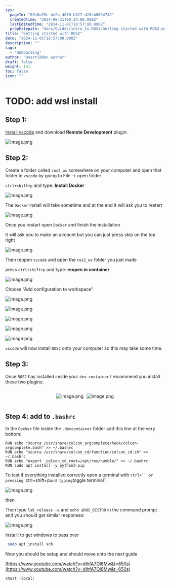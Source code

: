 ```yaml
---
sys:
  pageId: "89e0a78c-4e2b-4070-b327-d28cb0694742"
  createdTime: "2024-08-21T00:24:00.000Z"
  lastEditedTime: "2024-11-01T18:57:00.000Z"
  propFilepath: "docs/Guides/intro_to_ROS2/Getting started with ROS2.md"
title: "Getting started with ROS2"
date: "2024-11-01T18:57:00.000Z"
description: ""
tags:
  - "Onboarding"
author: "Overridden author"
draft: false
weight: 141
toc: false
icon: ""
---
```


# TODO: add wsl install

## Step 1:

[Install vscode](https://code.visualstudio.com/download) and download **Remote Development** plugin:

![image.png](https://prod-files-secure.s3.us-west-2.amazonaws.com/d518164a-d88e-44d1-a4ee-3adb3bd8bce0/efb52993-1881-4a40-b95e-6f020334f022/image.png?X-Amz-Algorithm=AWS4-HMAC-SHA256&X-Amz-Content-Sha256=UNSIGNED-PAYLOAD&X-Amz-Credential=ASIAZI2LB466W42A3OF4%2F20250308%2Fus-west-2%2Fs3%2Faws4_request&X-Amz-Date=20250308T220137Z&X-Amz-Expires=3600&X-Amz-Security-Token=IQoJb3JpZ2luX2VjEB4aCXVzLXdlc3QtMiJHMEUCIDS2xshUwPh11Lpg7TWgzB7s8eiEBI4NAFk4cyL7w22dAiEAuHEU%2Bc1f6faNtSbhybBmG3pnP7UCt8wGmBm4RSXfB18q%2FwMIZxAAGgw2Mzc0MjMxODM4MDUiDBq%2FJyabKIBi3cWLXyrcA6SgUAMeAUMBhKmSL%2FIuHVptg4PPKQSxU6jzPlZrUJWkAywetWU2J%2BsJdZ%2BXLWM25FAoyltEUBdyc7cWBEgZz%2F7Mx5BMy5bieLV%2FdvPjWxfvPVSJkuEdCOgNHVv%2FYY2uDwkTk%2BwUp7ArB7oSuocRzwovEbtBNLg%2FuG61amLaczqw9%2F5%2FuUBnZB9XfyZNaz0C4sJBrD28f4VmC3aD3Mmo5OrAoR1WQjwZU%2BTn7lxGnoXtiGP2XkzOUA6fxu8bb1wUbQlY%2FJJN%2BTDXHgDkw86ftDKM3HrbomNR5eBYWyZgH97IpmRupi3DlLHCA3Bhoq6VMrWe6MTOpPYFnwFhIZRZNn0goLYDpt37QZq2Df66LaemezjJqW0p9kRCMo1h4rmhVgmPXlfQfvRPUIQGN%2BJqt3eOXCKWRRnvaOC%2ButoYfCnkemHCYA5T8PEaE01BcO%2FR68%2BYFOqFh8BUCdvRUMJKo8tz5dm0g0vJFcGh5pDIad9dGrgcwU9%2BI8sYCi9IMGDPa6eEj1nY%2FSCNBs2tVvniU%2FQY%2ByCjk2MVCkxq3US4LkmyqpMpY0VkU72wxdODSyXmfm%2F%2FSgTb5ZQvqviMJtJrWo97Y6AqsHbwZnFl99jb0xYprQ6mcl%2FOIUNCWGA7MODysr4GOqUBuVYAOaaab%2FKI3qQLAyu9O0s5dDdG5apZYpvC6ov9BByvYegP%2ByjA30GHtEMZIeViEBR9UPfgnf9%2BqO0O0%2FzMAGtrH8iP6qsPUbr1mkCJXvnzr9kPtiyOfPdWqCX9EV4vpuaHO4kbLhlIcSJJMC%2FrUiBiwselzkfNx%2FiyxIVRMK8OuFke7ArOGAEw7SD%2Bh1KYJ189%2BkYvzAkbJzZ5S0dzO1ZI43WK&X-Amz-Signature=d497ab1f43e6cf1077c075bb85542d155191ac33c627a5eea2000fda84e2e811&X-Amz-SignedHeaders=host&x-id=GetObject)

## Step 2:

Create a folder called `ros2_ws` somewhere on your computer and open that folder in `vscode` by going to File → open folder 

`ctrl+shift+p` and type: **Install Docker**

![image.png](https://prod-files-secure.s3.us-west-2.amazonaws.com/d518164a-d88e-44d1-a4ee-3adb3bd8bce0/2269dc0e-1cd5-47ff-bceb-c04ad9b2eab0/image.png?X-Amz-Algorithm=AWS4-HMAC-SHA256&X-Amz-Content-Sha256=UNSIGNED-PAYLOAD&X-Amz-Credential=ASIAZI2LB466W42A3OF4%2F20250308%2Fus-west-2%2Fs3%2Faws4_request&X-Amz-Date=20250308T220137Z&X-Amz-Expires=3600&X-Amz-Security-Token=IQoJb3JpZ2luX2VjEB4aCXVzLXdlc3QtMiJHMEUCIDS2xshUwPh11Lpg7TWgzB7s8eiEBI4NAFk4cyL7w22dAiEAuHEU%2Bc1f6faNtSbhybBmG3pnP7UCt8wGmBm4RSXfB18q%2FwMIZxAAGgw2Mzc0MjMxODM4MDUiDBq%2FJyabKIBi3cWLXyrcA6SgUAMeAUMBhKmSL%2FIuHVptg4PPKQSxU6jzPlZrUJWkAywetWU2J%2BsJdZ%2BXLWM25FAoyltEUBdyc7cWBEgZz%2F7Mx5BMy5bieLV%2FdvPjWxfvPVSJkuEdCOgNHVv%2FYY2uDwkTk%2BwUp7ArB7oSuocRzwovEbtBNLg%2FuG61amLaczqw9%2F5%2FuUBnZB9XfyZNaz0C4sJBrD28f4VmC3aD3Mmo5OrAoR1WQjwZU%2BTn7lxGnoXtiGP2XkzOUA6fxu8bb1wUbQlY%2FJJN%2BTDXHgDkw86ftDKM3HrbomNR5eBYWyZgH97IpmRupi3DlLHCA3Bhoq6VMrWe6MTOpPYFnwFhIZRZNn0goLYDpt37QZq2Df66LaemezjJqW0p9kRCMo1h4rmhVgmPXlfQfvRPUIQGN%2BJqt3eOXCKWRRnvaOC%2ButoYfCnkemHCYA5T8PEaE01BcO%2FR68%2BYFOqFh8BUCdvRUMJKo8tz5dm0g0vJFcGh5pDIad9dGrgcwU9%2BI8sYCi9IMGDPa6eEj1nY%2FSCNBs2tVvniU%2FQY%2ByCjk2MVCkxq3US4LkmyqpMpY0VkU72wxdODSyXmfm%2F%2FSgTb5ZQvqviMJtJrWo97Y6AqsHbwZnFl99jb0xYprQ6mcl%2FOIUNCWGA7MODysr4GOqUBuVYAOaaab%2FKI3qQLAyu9O0s5dDdG5apZYpvC6ov9BByvYegP%2ByjA30GHtEMZIeViEBR9UPfgnf9%2BqO0O0%2FzMAGtrH8iP6qsPUbr1mkCJXvnzr9kPtiyOfPdWqCX9EV4vpuaHO4kbLhlIcSJJMC%2FrUiBiwselzkfNx%2FiyxIVRMK8OuFke7ArOGAEw7SD%2Bh1KYJ189%2BkYvzAkbJzZ5S0dzO1ZI43WK&X-Amz-Signature=a689cd40a303a38f82fa5944a5ac92a1523085cfe15aa4488d7d549cbd41ba54&X-Amz-SignedHeaders=host&x-id=GetObject)

The `Docker` install will take sometime and at the end it will ask you to restart

![image.png](https://prod-files-secure.s3.us-west-2.amazonaws.com/d518164a-d88e-44d1-a4ee-3adb3bd8bce0/ed233f78-be33-4b1f-b89c-9c346c0e961e/image.png?X-Amz-Algorithm=AWS4-HMAC-SHA256&X-Amz-Content-Sha256=UNSIGNED-PAYLOAD&X-Amz-Credential=ASIAZI2LB466W42A3OF4%2F20250308%2Fus-west-2%2Fs3%2Faws4_request&X-Amz-Date=20250308T220137Z&X-Amz-Expires=3600&X-Amz-Security-Token=IQoJb3JpZ2luX2VjEB4aCXVzLXdlc3QtMiJHMEUCIDS2xshUwPh11Lpg7TWgzB7s8eiEBI4NAFk4cyL7w22dAiEAuHEU%2Bc1f6faNtSbhybBmG3pnP7UCt8wGmBm4RSXfB18q%2FwMIZxAAGgw2Mzc0MjMxODM4MDUiDBq%2FJyabKIBi3cWLXyrcA6SgUAMeAUMBhKmSL%2FIuHVptg4PPKQSxU6jzPlZrUJWkAywetWU2J%2BsJdZ%2BXLWM25FAoyltEUBdyc7cWBEgZz%2F7Mx5BMy5bieLV%2FdvPjWxfvPVSJkuEdCOgNHVv%2FYY2uDwkTk%2BwUp7ArB7oSuocRzwovEbtBNLg%2FuG61amLaczqw9%2F5%2FuUBnZB9XfyZNaz0C4sJBrD28f4VmC3aD3Mmo5OrAoR1WQjwZU%2BTn7lxGnoXtiGP2XkzOUA6fxu8bb1wUbQlY%2FJJN%2BTDXHgDkw86ftDKM3HrbomNR5eBYWyZgH97IpmRupi3DlLHCA3Bhoq6VMrWe6MTOpPYFnwFhIZRZNn0goLYDpt37QZq2Df66LaemezjJqW0p9kRCMo1h4rmhVgmPXlfQfvRPUIQGN%2BJqt3eOXCKWRRnvaOC%2ButoYfCnkemHCYA5T8PEaE01BcO%2FR68%2BYFOqFh8BUCdvRUMJKo8tz5dm0g0vJFcGh5pDIad9dGrgcwU9%2BI8sYCi9IMGDPa6eEj1nY%2FSCNBs2tVvniU%2FQY%2ByCjk2MVCkxq3US4LkmyqpMpY0VkU72wxdODSyXmfm%2F%2FSgTb5ZQvqviMJtJrWo97Y6AqsHbwZnFl99jb0xYprQ6mcl%2FOIUNCWGA7MODysr4GOqUBuVYAOaaab%2FKI3qQLAyu9O0s5dDdG5apZYpvC6ov9BByvYegP%2ByjA30GHtEMZIeViEBR9UPfgnf9%2BqO0O0%2FzMAGtrH8iP6qsPUbr1mkCJXvnzr9kPtiyOfPdWqCX9EV4vpuaHO4kbLhlIcSJJMC%2FrUiBiwselzkfNx%2FiyxIVRMK8OuFke7ArOGAEw7SD%2Bh1KYJ189%2BkYvzAkbJzZ5S0dzO1ZI43WK&X-Amz-Signature=b755331646de67215d350d2e91e47fb90003261c72e04bdaa3863f2d6a3d2c8c&X-Amz-SignedHeaders=host&x-id=GetObject)

Once you restart open `Docker` and finish the installation

It will ask you to make an account but you can just press skip on the top right

![image.png](https://prod-files-secure.s3.us-west-2.amazonaws.com/d518164a-d88e-44d1-a4ee-3adb3bd8bce0/21010ad9-1659-4fd9-9f59-9932a09b2a3d/image.png?X-Amz-Algorithm=AWS4-HMAC-SHA256&X-Amz-Content-Sha256=UNSIGNED-PAYLOAD&X-Amz-Credential=ASIAZI2LB466W42A3OF4%2F20250308%2Fus-west-2%2Fs3%2Faws4_request&X-Amz-Date=20250308T220137Z&X-Amz-Expires=3600&X-Amz-Security-Token=IQoJb3JpZ2luX2VjEB4aCXVzLXdlc3QtMiJHMEUCIDS2xshUwPh11Lpg7TWgzB7s8eiEBI4NAFk4cyL7w22dAiEAuHEU%2Bc1f6faNtSbhybBmG3pnP7UCt8wGmBm4RSXfB18q%2FwMIZxAAGgw2Mzc0MjMxODM4MDUiDBq%2FJyabKIBi3cWLXyrcA6SgUAMeAUMBhKmSL%2FIuHVptg4PPKQSxU6jzPlZrUJWkAywetWU2J%2BsJdZ%2BXLWM25FAoyltEUBdyc7cWBEgZz%2F7Mx5BMy5bieLV%2FdvPjWxfvPVSJkuEdCOgNHVv%2FYY2uDwkTk%2BwUp7ArB7oSuocRzwovEbtBNLg%2FuG61amLaczqw9%2F5%2FuUBnZB9XfyZNaz0C4sJBrD28f4VmC3aD3Mmo5OrAoR1WQjwZU%2BTn7lxGnoXtiGP2XkzOUA6fxu8bb1wUbQlY%2FJJN%2BTDXHgDkw86ftDKM3HrbomNR5eBYWyZgH97IpmRupi3DlLHCA3Bhoq6VMrWe6MTOpPYFnwFhIZRZNn0goLYDpt37QZq2Df66LaemezjJqW0p9kRCMo1h4rmhVgmPXlfQfvRPUIQGN%2BJqt3eOXCKWRRnvaOC%2ButoYfCnkemHCYA5T8PEaE01BcO%2FR68%2BYFOqFh8BUCdvRUMJKo8tz5dm0g0vJFcGh5pDIad9dGrgcwU9%2BI8sYCi9IMGDPa6eEj1nY%2FSCNBs2tVvniU%2FQY%2ByCjk2MVCkxq3US4LkmyqpMpY0VkU72wxdODSyXmfm%2F%2FSgTb5ZQvqviMJtJrWo97Y6AqsHbwZnFl99jb0xYprQ6mcl%2FOIUNCWGA7MODysr4GOqUBuVYAOaaab%2FKI3qQLAyu9O0s5dDdG5apZYpvC6ov9BByvYegP%2ByjA30GHtEMZIeViEBR9UPfgnf9%2BqO0O0%2FzMAGtrH8iP6qsPUbr1mkCJXvnzr9kPtiyOfPdWqCX9EV4vpuaHO4kbLhlIcSJJMC%2FrUiBiwselzkfNx%2FiyxIVRMK8OuFke7ArOGAEw7SD%2Bh1KYJ189%2BkYvzAkbJzZ5S0dzO1ZI43WK&X-Amz-Signature=a89184c4721e436196a2696dac652da49fe864104d31e0c931ecb366a62e17e3&X-Amz-SignedHeaders=host&x-id=GetObject)

Then reopen `vscode` and open the `ros2_ws` folder you just made

press `ctrl+shift+p` and type: **reopen in container**

![image.png](https://prod-files-secure.s3.us-west-2.amazonaws.com/d518164a-d88e-44d1-a4ee-3adb3bd8bce0/4e93b8c2-41ad-488c-8095-c74205196118/image.png?X-Amz-Algorithm=AWS4-HMAC-SHA256&X-Amz-Content-Sha256=UNSIGNED-PAYLOAD&X-Amz-Credential=ASIAZI2LB466W42A3OF4%2F20250308%2Fus-west-2%2Fs3%2Faws4_request&X-Amz-Date=20250308T220137Z&X-Amz-Expires=3600&X-Amz-Security-Token=IQoJb3JpZ2luX2VjEB4aCXVzLXdlc3QtMiJHMEUCIDS2xshUwPh11Lpg7TWgzB7s8eiEBI4NAFk4cyL7w22dAiEAuHEU%2Bc1f6faNtSbhybBmG3pnP7UCt8wGmBm4RSXfB18q%2FwMIZxAAGgw2Mzc0MjMxODM4MDUiDBq%2FJyabKIBi3cWLXyrcA6SgUAMeAUMBhKmSL%2FIuHVptg4PPKQSxU6jzPlZrUJWkAywetWU2J%2BsJdZ%2BXLWM25FAoyltEUBdyc7cWBEgZz%2F7Mx5BMy5bieLV%2FdvPjWxfvPVSJkuEdCOgNHVv%2FYY2uDwkTk%2BwUp7ArB7oSuocRzwovEbtBNLg%2FuG61amLaczqw9%2F5%2FuUBnZB9XfyZNaz0C4sJBrD28f4VmC3aD3Mmo5OrAoR1WQjwZU%2BTn7lxGnoXtiGP2XkzOUA6fxu8bb1wUbQlY%2FJJN%2BTDXHgDkw86ftDKM3HrbomNR5eBYWyZgH97IpmRupi3DlLHCA3Bhoq6VMrWe6MTOpPYFnwFhIZRZNn0goLYDpt37QZq2Df66LaemezjJqW0p9kRCMo1h4rmhVgmPXlfQfvRPUIQGN%2BJqt3eOXCKWRRnvaOC%2ButoYfCnkemHCYA5T8PEaE01BcO%2FR68%2BYFOqFh8BUCdvRUMJKo8tz5dm0g0vJFcGh5pDIad9dGrgcwU9%2BI8sYCi9IMGDPa6eEj1nY%2FSCNBs2tVvniU%2FQY%2ByCjk2MVCkxq3US4LkmyqpMpY0VkU72wxdODSyXmfm%2F%2FSgTb5ZQvqviMJtJrWo97Y6AqsHbwZnFl99jb0xYprQ6mcl%2FOIUNCWGA7MODysr4GOqUBuVYAOaaab%2FKI3qQLAyu9O0s5dDdG5apZYpvC6ov9BByvYegP%2ByjA30GHtEMZIeViEBR9UPfgnf9%2BqO0O0%2FzMAGtrH8iP6qsPUbr1mkCJXvnzr9kPtiyOfPdWqCX9EV4vpuaHO4kbLhlIcSJJMC%2FrUiBiwselzkfNx%2FiyxIVRMK8OuFke7ArOGAEw7SD%2Bh1KYJ189%2BkYvzAkbJzZ5S0dzO1ZI43WK&X-Amz-Signature=1b0f9f93ebc3a5f595fb72b8dcf3a7e562efd4d1a1abfdc59dae10430768c23e&X-Amz-SignedHeaders=host&x-id=GetObject)

Choose “Add configuration to workspace”

![image.png](https://prod-files-secure.s3.us-west-2.amazonaws.com/d518164a-d88e-44d1-a4ee-3adb3bd8bce0/9560b282-5060-4989-ba37-97e7b2c22476/image.png?X-Amz-Algorithm=AWS4-HMAC-SHA256&X-Amz-Content-Sha256=UNSIGNED-PAYLOAD&X-Amz-Credential=ASIAZI2LB466W42A3OF4%2F20250308%2Fus-west-2%2Fs3%2Faws4_request&X-Amz-Date=20250308T220137Z&X-Amz-Expires=3600&X-Amz-Security-Token=IQoJb3JpZ2luX2VjEB4aCXVzLXdlc3QtMiJHMEUCIDS2xshUwPh11Lpg7TWgzB7s8eiEBI4NAFk4cyL7w22dAiEAuHEU%2Bc1f6faNtSbhybBmG3pnP7UCt8wGmBm4RSXfB18q%2FwMIZxAAGgw2Mzc0MjMxODM4MDUiDBq%2FJyabKIBi3cWLXyrcA6SgUAMeAUMBhKmSL%2FIuHVptg4PPKQSxU6jzPlZrUJWkAywetWU2J%2BsJdZ%2BXLWM25FAoyltEUBdyc7cWBEgZz%2F7Mx5BMy5bieLV%2FdvPjWxfvPVSJkuEdCOgNHVv%2FYY2uDwkTk%2BwUp7ArB7oSuocRzwovEbtBNLg%2FuG61amLaczqw9%2F5%2FuUBnZB9XfyZNaz0C4sJBrD28f4VmC3aD3Mmo5OrAoR1WQjwZU%2BTn7lxGnoXtiGP2XkzOUA6fxu8bb1wUbQlY%2FJJN%2BTDXHgDkw86ftDKM3HrbomNR5eBYWyZgH97IpmRupi3DlLHCA3Bhoq6VMrWe6MTOpPYFnwFhIZRZNn0goLYDpt37QZq2Df66LaemezjJqW0p9kRCMo1h4rmhVgmPXlfQfvRPUIQGN%2BJqt3eOXCKWRRnvaOC%2ButoYfCnkemHCYA5T8PEaE01BcO%2FR68%2BYFOqFh8BUCdvRUMJKo8tz5dm0g0vJFcGh5pDIad9dGrgcwU9%2BI8sYCi9IMGDPa6eEj1nY%2FSCNBs2tVvniU%2FQY%2ByCjk2MVCkxq3US4LkmyqpMpY0VkU72wxdODSyXmfm%2F%2FSgTb5ZQvqviMJtJrWo97Y6AqsHbwZnFl99jb0xYprQ6mcl%2FOIUNCWGA7MODysr4GOqUBuVYAOaaab%2FKI3qQLAyu9O0s5dDdG5apZYpvC6ov9BByvYegP%2ByjA30GHtEMZIeViEBR9UPfgnf9%2BqO0O0%2FzMAGtrH8iP6qsPUbr1mkCJXvnzr9kPtiyOfPdWqCX9EV4vpuaHO4kbLhlIcSJJMC%2FrUiBiwselzkfNx%2FiyxIVRMK8OuFke7ArOGAEw7SD%2Bh1KYJ189%2BkYvzAkbJzZ5S0dzO1ZI43WK&X-Amz-Signature=ae22e1bc2a147c510880d1d92e93b9a3b75f4cbfb93e727a40f3d5c1c2a224a8&X-Amz-SignedHeaders=host&x-id=GetObject)

![image.png](https://prod-files-secure.s3.us-west-2.amazonaws.com/d518164a-d88e-44d1-a4ee-3adb3bd8bce0/2ee63f81-886b-48e8-a553-dc6e5eac99e4/image.png?X-Amz-Algorithm=AWS4-HMAC-SHA256&X-Amz-Content-Sha256=UNSIGNED-PAYLOAD&X-Amz-Credential=ASIAZI2LB466W42A3OF4%2F20250308%2Fus-west-2%2Fs3%2Faws4_request&X-Amz-Date=20250308T220137Z&X-Amz-Expires=3600&X-Amz-Security-Token=IQoJb3JpZ2luX2VjEB4aCXVzLXdlc3QtMiJHMEUCIDS2xshUwPh11Lpg7TWgzB7s8eiEBI4NAFk4cyL7w22dAiEAuHEU%2Bc1f6faNtSbhybBmG3pnP7UCt8wGmBm4RSXfB18q%2FwMIZxAAGgw2Mzc0MjMxODM4MDUiDBq%2FJyabKIBi3cWLXyrcA6SgUAMeAUMBhKmSL%2FIuHVptg4PPKQSxU6jzPlZrUJWkAywetWU2J%2BsJdZ%2BXLWM25FAoyltEUBdyc7cWBEgZz%2F7Mx5BMy5bieLV%2FdvPjWxfvPVSJkuEdCOgNHVv%2FYY2uDwkTk%2BwUp7ArB7oSuocRzwovEbtBNLg%2FuG61amLaczqw9%2F5%2FuUBnZB9XfyZNaz0C4sJBrD28f4VmC3aD3Mmo5OrAoR1WQjwZU%2BTn7lxGnoXtiGP2XkzOUA6fxu8bb1wUbQlY%2FJJN%2BTDXHgDkw86ftDKM3HrbomNR5eBYWyZgH97IpmRupi3DlLHCA3Bhoq6VMrWe6MTOpPYFnwFhIZRZNn0goLYDpt37QZq2Df66LaemezjJqW0p9kRCMo1h4rmhVgmPXlfQfvRPUIQGN%2BJqt3eOXCKWRRnvaOC%2ButoYfCnkemHCYA5T8PEaE01BcO%2FR68%2BYFOqFh8BUCdvRUMJKo8tz5dm0g0vJFcGh5pDIad9dGrgcwU9%2BI8sYCi9IMGDPa6eEj1nY%2FSCNBs2tVvniU%2FQY%2ByCjk2MVCkxq3US4LkmyqpMpY0VkU72wxdODSyXmfm%2F%2FSgTb5ZQvqviMJtJrWo97Y6AqsHbwZnFl99jb0xYprQ6mcl%2FOIUNCWGA7MODysr4GOqUBuVYAOaaab%2FKI3qQLAyu9O0s5dDdG5apZYpvC6ov9BByvYegP%2ByjA30GHtEMZIeViEBR9UPfgnf9%2BqO0O0%2FzMAGtrH8iP6qsPUbr1mkCJXvnzr9kPtiyOfPdWqCX9EV4vpuaHO4kbLhlIcSJJMC%2FrUiBiwselzkfNx%2FiyxIVRMK8OuFke7ArOGAEw7SD%2Bh1KYJ189%2BkYvzAkbJzZ5S0dzO1ZI43WK&X-Amz-Signature=91ab9817913715ccfa09b70c13fe6472573abfda3349712830400093864270c8&X-Amz-SignedHeaders=host&x-id=GetObject)

![image.png](https://prod-files-secure.s3.us-west-2.amazonaws.com/d518164a-d88e-44d1-a4ee-3adb3bd8bce0/ae1580b2-b048-407e-aed9-b584224a7a04/image.png?X-Amz-Algorithm=AWS4-HMAC-SHA256&X-Amz-Content-Sha256=UNSIGNED-PAYLOAD&X-Amz-Credential=ASIAZI2LB466W42A3OF4%2F20250308%2Fus-west-2%2Fs3%2Faws4_request&X-Amz-Date=20250308T220137Z&X-Amz-Expires=3600&X-Amz-Security-Token=IQoJb3JpZ2luX2VjEB4aCXVzLXdlc3QtMiJHMEUCIDS2xshUwPh11Lpg7TWgzB7s8eiEBI4NAFk4cyL7w22dAiEAuHEU%2Bc1f6faNtSbhybBmG3pnP7UCt8wGmBm4RSXfB18q%2FwMIZxAAGgw2Mzc0MjMxODM4MDUiDBq%2FJyabKIBi3cWLXyrcA6SgUAMeAUMBhKmSL%2FIuHVptg4PPKQSxU6jzPlZrUJWkAywetWU2J%2BsJdZ%2BXLWM25FAoyltEUBdyc7cWBEgZz%2F7Mx5BMy5bieLV%2FdvPjWxfvPVSJkuEdCOgNHVv%2FYY2uDwkTk%2BwUp7ArB7oSuocRzwovEbtBNLg%2FuG61amLaczqw9%2F5%2FuUBnZB9XfyZNaz0C4sJBrD28f4VmC3aD3Mmo5OrAoR1WQjwZU%2BTn7lxGnoXtiGP2XkzOUA6fxu8bb1wUbQlY%2FJJN%2BTDXHgDkw86ftDKM3HrbomNR5eBYWyZgH97IpmRupi3DlLHCA3Bhoq6VMrWe6MTOpPYFnwFhIZRZNn0goLYDpt37QZq2Df66LaemezjJqW0p9kRCMo1h4rmhVgmPXlfQfvRPUIQGN%2BJqt3eOXCKWRRnvaOC%2ButoYfCnkemHCYA5T8PEaE01BcO%2FR68%2BYFOqFh8BUCdvRUMJKo8tz5dm0g0vJFcGh5pDIad9dGrgcwU9%2BI8sYCi9IMGDPa6eEj1nY%2FSCNBs2tVvniU%2FQY%2ByCjk2MVCkxq3US4LkmyqpMpY0VkU72wxdODSyXmfm%2F%2FSgTb5ZQvqviMJtJrWo97Y6AqsHbwZnFl99jb0xYprQ6mcl%2FOIUNCWGA7MODysr4GOqUBuVYAOaaab%2FKI3qQLAyu9O0s5dDdG5apZYpvC6ov9BByvYegP%2ByjA30GHtEMZIeViEBR9UPfgnf9%2BqO0O0%2FzMAGtrH8iP6qsPUbr1mkCJXvnzr9kPtiyOfPdWqCX9EV4vpuaHO4kbLhlIcSJJMC%2FrUiBiwselzkfNx%2FiyxIVRMK8OuFke7ArOGAEw7SD%2Bh1KYJ189%2BkYvzAkbJzZ5S0dzO1ZI43WK&X-Amz-Signature=03586e8efad114f50cdf1c340bab0c9cdbacfa6082377064f64e8d4abc6358be&X-Amz-SignedHeaders=host&x-id=GetObject)

![image.png](https://prod-files-secure.s3.us-west-2.amazonaws.com/d518164a-d88e-44d1-a4ee-3adb3bd8bce0/53255b28-f75e-430f-b9e3-c0ac8577e42b/image.png?X-Amz-Algorithm=AWS4-HMAC-SHA256&X-Amz-Content-Sha256=UNSIGNED-PAYLOAD&X-Amz-Credential=ASIAZI2LB466W42A3OF4%2F20250308%2Fus-west-2%2Fs3%2Faws4_request&X-Amz-Date=20250308T220137Z&X-Amz-Expires=3600&X-Amz-Security-Token=IQoJb3JpZ2luX2VjEB4aCXVzLXdlc3QtMiJHMEUCIDS2xshUwPh11Lpg7TWgzB7s8eiEBI4NAFk4cyL7w22dAiEAuHEU%2Bc1f6faNtSbhybBmG3pnP7UCt8wGmBm4RSXfB18q%2FwMIZxAAGgw2Mzc0MjMxODM4MDUiDBq%2FJyabKIBi3cWLXyrcA6SgUAMeAUMBhKmSL%2FIuHVptg4PPKQSxU6jzPlZrUJWkAywetWU2J%2BsJdZ%2BXLWM25FAoyltEUBdyc7cWBEgZz%2F7Mx5BMy5bieLV%2FdvPjWxfvPVSJkuEdCOgNHVv%2FYY2uDwkTk%2BwUp7ArB7oSuocRzwovEbtBNLg%2FuG61amLaczqw9%2F5%2FuUBnZB9XfyZNaz0C4sJBrD28f4VmC3aD3Mmo5OrAoR1WQjwZU%2BTn7lxGnoXtiGP2XkzOUA6fxu8bb1wUbQlY%2FJJN%2BTDXHgDkw86ftDKM3HrbomNR5eBYWyZgH97IpmRupi3DlLHCA3Bhoq6VMrWe6MTOpPYFnwFhIZRZNn0goLYDpt37QZq2Df66LaemezjJqW0p9kRCMo1h4rmhVgmPXlfQfvRPUIQGN%2BJqt3eOXCKWRRnvaOC%2ButoYfCnkemHCYA5T8PEaE01BcO%2FR68%2BYFOqFh8BUCdvRUMJKo8tz5dm0g0vJFcGh5pDIad9dGrgcwU9%2BI8sYCi9IMGDPa6eEj1nY%2FSCNBs2tVvniU%2FQY%2ByCjk2MVCkxq3US4LkmyqpMpY0VkU72wxdODSyXmfm%2F%2FSgTb5ZQvqviMJtJrWo97Y6AqsHbwZnFl99jb0xYprQ6mcl%2FOIUNCWGA7MODysr4GOqUBuVYAOaaab%2FKI3qQLAyu9O0s5dDdG5apZYpvC6ov9BByvYegP%2ByjA30GHtEMZIeViEBR9UPfgnf9%2BqO0O0%2FzMAGtrH8iP6qsPUbr1mkCJXvnzr9kPtiyOfPdWqCX9EV4vpuaHO4kbLhlIcSJJMC%2FrUiBiwselzkfNx%2FiyxIVRMK8OuFke7ArOGAEw7SD%2Bh1KYJ189%2BkYvzAkbJzZ5S0dzO1ZI43WK&X-Amz-Signature=b01d09ebdaa7ebd7ab722dd2515f94a4d6433c4c73383a79eea424d593e44cce&X-Amz-SignedHeaders=host&x-id=GetObject)

![image.png](https://prod-files-secure.s3.us-west-2.amazonaws.com/d518164a-d88e-44d1-a4ee-3adb3bd8bce0/7c562767-5af9-4ffb-97d1-327bcdf4ee00/image.png?X-Amz-Algorithm=AWS4-HMAC-SHA256&X-Amz-Content-Sha256=UNSIGNED-PAYLOAD&X-Amz-Credential=ASIAZI2LB466W42A3OF4%2F20250308%2Fus-west-2%2Fs3%2Faws4_request&X-Amz-Date=20250308T220137Z&X-Amz-Expires=3600&X-Amz-Security-Token=IQoJb3JpZ2luX2VjEB4aCXVzLXdlc3QtMiJHMEUCIDS2xshUwPh11Lpg7TWgzB7s8eiEBI4NAFk4cyL7w22dAiEAuHEU%2Bc1f6faNtSbhybBmG3pnP7UCt8wGmBm4RSXfB18q%2FwMIZxAAGgw2Mzc0MjMxODM4MDUiDBq%2FJyabKIBi3cWLXyrcA6SgUAMeAUMBhKmSL%2FIuHVptg4PPKQSxU6jzPlZrUJWkAywetWU2J%2BsJdZ%2BXLWM25FAoyltEUBdyc7cWBEgZz%2F7Mx5BMy5bieLV%2FdvPjWxfvPVSJkuEdCOgNHVv%2FYY2uDwkTk%2BwUp7ArB7oSuocRzwovEbtBNLg%2FuG61amLaczqw9%2F5%2FuUBnZB9XfyZNaz0C4sJBrD28f4VmC3aD3Mmo5OrAoR1WQjwZU%2BTn7lxGnoXtiGP2XkzOUA6fxu8bb1wUbQlY%2FJJN%2BTDXHgDkw86ftDKM3HrbomNR5eBYWyZgH97IpmRupi3DlLHCA3Bhoq6VMrWe6MTOpPYFnwFhIZRZNn0goLYDpt37QZq2Df66LaemezjJqW0p9kRCMo1h4rmhVgmPXlfQfvRPUIQGN%2BJqt3eOXCKWRRnvaOC%2ButoYfCnkemHCYA5T8PEaE01BcO%2FR68%2BYFOqFh8BUCdvRUMJKo8tz5dm0g0vJFcGh5pDIad9dGrgcwU9%2BI8sYCi9IMGDPa6eEj1nY%2FSCNBs2tVvniU%2FQY%2ByCjk2MVCkxq3US4LkmyqpMpY0VkU72wxdODSyXmfm%2F%2FSgTb5ZQvqviMJtJrWo97Y6AqsHbwZnFl99jb0xYprQ6mcl%2FOIUNCWGA7MODysr4GOqUBuVYAOaaab%2FKI3qQLAyu9O0s5dDdG5apZYpvC6ov9BByvYegP%2ByjA30GHtEMZIeViEBR9UPfgnf9%2BqO0O0%2FzMAGtrH8iP6qsPUbr1mkCJXvnzr9kPtiyOfPdWqCX9EV4vpuaHO4kbLhlIcSJJMC%2FrUiBiwselzkfNx%2FiyxIVRMK8OuFke7ArOGAEw7SD%2Bh1KYJ189%2BkYvzAkbJzZ5S0dzO1ZI43WK&X-Amz-Signature=45339b17d7db5a8cadcb75011649d033395252e348a5a7c1cf7b80e9f1e5284a&X-Amz-SignedHeaders=host&x-id=GetObject)

`vscode` will now install `ROS2` onto your computer so this may take some time.

## Step 3:

Once `ROS2` has installed inside your `dev-container` I recommend you install these two plugins:

<div style="display: flex;flex-direction: row; column-gap:10px; max-width: 630px;justify-content: center;">
<div>

![image.png](https://prod-files-secure.s3.us-west-2.amazonaws.com/d518164a-d88e-44d1-a4ee-3adb3bd8bce0/3fc3d550-5a54-4ba1-ba6b-faa01cdb7369/image.png?X-Amz-Algorithm=AWS4-HMAC-SHA256&X-Amz-Content-Sha256=UNSIGNED-PAYLOAD&X-Amz-Credential=ASIAZI2LB4662QAPMFDD%2F20250308%2Fus-west-2%2Fs3%2Faws4_request&X-Amz-Date=20250308T220140Z&X-Amz-Expires=3600&X-Amz-Security-Token=IQoJb3JpZ2luX2VjEB4aCXVzLXdlc3QtMiJHMEUCIQCBwWRaX98Z0rPUC5uMqQUiGONADIpaRszY9KwO3FMcjQIgHXQtcTMDtQ6DO0V2RjpXV77Ixkzb%2F%2BwuLIEh%2BSrm1gAq%2FwMIZxAAGgw2Mzc0MjMxODM4MDUiDHSroA4TxgPjsQQDnyrcAzZc0K%2BPf1QTJ%2F5pFPICSVWUIOBnQaB84bIPSIxwKfLCvRlvxAxXDUbFxL80ikHlZ3jmRp11E2r%2FmMa23NoQg%2Fjl1RTfc2VyHDSo1IutzIktqdHpdWbwIhSSGnZdKJKqrEA124CBQcGXfu63acqqpodmZtC1Wh4pnu%2FboZfhGuurmAsaqC0EcGbULN2AVYHlr4qVxAhQgD0vzi1yBq%2BHEUrOM%2B9eTNcksTuq%2BLQZEdpaqnRXZy2%2B5U6fos507e6olY5Is%2BWOQLGAY24pmqr8Ei0Xqh6T9Ubon2pJj4lqrlz40Sx72DdM%2BabykO2tYN1LTy0QsIcHH2iyoxb6Z%2FzZcsG5lVbfu5yT00jlSfX1NESrf%2FHNPlkPMT%2F0jYQgpYwOmqmF9X0sKq38yhxrERi%2BUvAMkuNO0jMnLB36v17MFzrSUfPnfQ8BHOqsnhefyjOowJqsLuUO6RqB2SGrSXR6053CoavLAerxf8Kk7Ue1Lhx%2BjCaMj5NJyUFLl32VuO5KC8JxBLhsezyafKQ5Kpk5UgtwnRoSg%2FswXD%2FvebFixDv3%2Bx3Sw6DJE04lQWPb80xniSxu8y1yC2bvqANE2CbiJLxueBRfjhoRtX80Rf%2FOBry0KZT5xvCLZfzX0ssWMPvysr4GOqUBkOuQta5u6go9FkeUTpJGgr1dvndPqXo6KBhEc%2BmeFWjEs9Pf0QFC7XDoJb%2Bjxz4DqTN72Xch6JBWLlBp6bORhqEJH6R8mNZXgwfC7n%2BBr3d7qMS1Gq6jtOtdCPyZL6yqfUJvduzEbwLN3YKJ1hFeoJ6WdMzmU63%2FOp97MOfJtsPiDi75a%2BNibODbSKahQE7mxLQwfjc%2FkSvvkLVGWDGiiUjW2TjP&X-Amz-Signature=2c835bb423351d211c1867dbce99230d7fc9d3704efb936d672d4abddef514ff&X-Amz-SignedHeaders=host&x-id=GetObject)

</div>
<div>

![image.png](https://prod-files-secure.s3.us-west-2.amazonaws.com/d518164a-d88e-44d1-a4ee-3adb3bd8bce0/d994cc66-13c2-4093-a5a3-f84cf4601a82/image.png?X-Amz-Algorithm=AWS4-HMAC-SHA256&X-Amz-Content-Sha256=UNSIGNED-PAYLOAD&X-Amz-Credential=ASIAZI2LB466VNW22XRC%2F20250308%2Fus-west-2%2Fs3%2Faws4_request&X-Amz-Date=20250308T220141Z&X-Amz-Expires=3600&X-Amz-Security-Token=IQoJb3JpZ2luX2VjEB4aCXVzLXdlc3QtMiJGMEQCIGV9j2TPf69LXGV5uZJgtS%2FVcnMGrnV9ulWsA6zr6O0BAiApwaA0McXfoM8VZU92ScDMzUdQd7xlHxglDOX86xbv7Sr%2FAwhnEAAaDDYzNzQyMzE4MzgwNSIMmKATYleaw1tFKpFKKtwDWyC9CHuxeO4ME1r%2BOgKQ0gPca3d4xC7RTFivqWGWez4nbDcXqOONq4ps0Umokb190Ksa3amLzilPQrzK%2BuotUUXsRZO6YhaAhbAYURPSWLwPq1azXb4M0Su53Tp4rJP4IAj3h8zxh%2F4Q4BwX3hHzjKm2H2vofgHNVerChy%2FutotxDozCoAYzlyefmV9evrD25QpUAWHkIT1Y78dSi5ywcgG0lhf3WgBYQuOct47cmw4rdB5VV%2BlSGiJYgBJ9vkxgdD%2B4S35Ct%2Fekub77MwVVLvsVv7p%2FVOwYB6ORN%2BAjvf8gg0%2BLyMcfzO2C7HD5Uf74zVJyDwRkhTmnnM%2Bwqzm22NvIR4GW8Ds9oNG4p7%2BgWu39VsmLNoCOqHhODhxKQ%2FNcmU02VW%2FhezNSSrHHaYWGOcEW2JoAmuQeqXw1B8w2KNLIAHy9B3yxRCmlCm8%2BS%2BxNJl9TWx%2FB5FWlo5ZTesbwLsy6WMxeXLd7u12sgnnLGDkpweXDADEewVFrma0LzTLr2vfyFN03d89F5kVcw70ZR9NOLH3C4fD4qLig5Ho%2F%2BW4nw7HsYvbUOaBoV27mM71N35im58jjAMmFPELcFf0qF6HyQko5ArZakTW3CAxwyDeeoLhANY4lJ3XPlegwhPOyvgY6pgFnSy2gu9lw8BJY6NjtOCjc1iKPvFmXV7djURjQb%2BYJjV9roc2JPXsHWN0ymMv4HIKwvA4YG%2FAHCr6OgA%2B6QMbuOSZjk%2FDp2Ruy%2FIZNqxhUuPLytnPSlfXAEcZ5uq%2FoOXqJp%2F9Yisvn%2FlmBvxTGS03cmju1L36PVJCmUt1ocsLPZzFlfLsIy0Ht6znxM%2BGVzSU9LJ2%2FWlgw0nRW5afbj01myRVObVl3&X-Amz-Signature=7c9b68760b7c955a671c2ae1a38da38bef0e0e0b0c1e341437d9e09a910310de&X-Amz-SignedHeaders=host&x-id=GetObject)

</div>
</div>

## Step 4: add to `.bashrc`

In the `Docker` file inside the `.devcontainer` folder add this line at the very bottom: 

```docker
RUN echo "source /usr/share/colcon_argcomplete/hook/colcon-argcomplete.bash" >> ~/.bashrc
RUN echo "source /usr/share/colcon_cd/function/colcon_cd.sh" >> ~/.bashrc
RUN echo "export _colcon_cd_root=/opt/ros/humble/" >> ~/.bashrc
RUN sudo apt install -y python3-pip 
```

To test if everything installed correctly open a terminal with `ctrl+`` or pressing `ctrl+shift+p` and typing `toggle terminal`:

![image.png](https://prod-files-secure.s3.us-west-2.amazonaws.com/d518164a-d88e-44d1-a4ee-3adb3bd8bce0/6a4943d8-b04e-4c02-9a58-775f3384d1a5/image.png?X-Amz-Algorithm=AWS4-HMAC-SHA256&X-Amz-Content-Sha256=UNSIGNED-PAYLOAD&X-Amz-Credential=ASIAZI2LB466W42A3OF4%2F20250308%2Fus-west-2%2Fs3%2Faws4_request&X-Amz-Date=20250308T220137Z&X-Amz-Expires=3600&X-Amz-Security-Token=IQoJb3JpZ2luX2VjEB4aCXVzLXdlc3QtMiJHMEUCIDS2xshUwPh11Lpg7TWgzB7s8eiEBI4NAFk4cyL7w22dAiEAuHEU%2Bc1f6faNtSbhybBmG3pnP7UCt8wGmBm4RSXfB18q%2FwMIZxAAGgw2Mzc0MjMxODM4MDUiDBq%2FJyabKIBi3cWLXyrcA6SgUAMeAUMBhKmSL%2FIuHVptg4PPKQSxU6jzPlZrUJWkAywetWU2J%2BsJdZ%2BXLWM25FAoyltEUBdyc7cWBEgZz%2F7Mx5BMy5bieLV%2FdvPjWxfvPVSJkuEdCOgNHVv%2FYY2uDwkTk%2BwUp7ArB7oSuocRzwovEbtBNLg%2FuG61amLaczqw9%2F5%2FuUBnZB9XfyZNaz0C4sJBrD28f4VmC3aD3Mmo5OrAoR1WQjwZU%2BTn7lxGnoXtiGP2XkzOUA6fxu8bb1wUbQlY%2FJJN%2BTDXHgDkw86ftDKM3HrbomNR5eBYWyZgH97IpmRupi3DlLHCA3Bhoq6VMrWe6MTOpPYFnwFhIZRZNn0goLYDpt37QZq2Df66LaemezjJqW0p9kRCMo1h4rmhVgmPXlfQfvRPUIQGN%2BJqt3eOXCKWRRnvaOC%2ButoYfCnkemHCYA5T8PEaE01BcO%2FR68%2BYFOqFh8BUCdvRUMJKo8tz5dm0g0vJFcGh5pDIad9dGrgcwU9%2BI8sYCi9IMGDPa6eEj1nY%2FSCNBs2tVvniU%2FQY%2ByCjk2MVCkxq3US4LkmyqpMpY0VkU72wxdODSyXmfm%2F%2FSgTb5ZQvqviMJtJrWo97Y6AqsHbwZnFl99jb0xYprQ6mcl%2FOIUNCWGA7MODysr4GOqUBuVYAOaaab%2FKI3qQLAyu9O0s5dDdG5apZYpvC6ov9BByvYegP%2ByjA30GHtEMZIeViEBR9UPfgnf9%2BqO0O0%2FzMAGtrH8iP6qsPUbr1mkCJXvnzr9kPtiyOfPdWqCX9EV4vpuaHO4kbLhlIcSJJMC%2FrUiBiwselzkfNx%2FiyxIVRMK8OuFke7ArOGAEw7SD%2Bh1KYJ189%2BkYvzAkbJzZ5S0dzO1ZI43WK&X-Amz-Signature=f38373c85d7360d6e020c047e365720e1a36261677684d33aae6fc85ef429e33&X-Amz-SignedHeaders=host&x-id=GetObject)

then 

Then type `lsb_release -a` and `echo $ROS_DISTRO` in the command prompt and you should get similar responses:

![image.png](https://prod-files-secure.s3.us-west-2.amazonaws.com/d518164a-d88e-44d1-a4ee-3adb3bd8bce0/3e635dec-a805-4e85-8b9e-d000e5b71a4e/image.png?X-Amz-Algorithm=AWS4-HMAC-SHA256&X-Amz-Content-Sha256=UNSIGNED-PAYLOAD&X-Amz-Credential=ASIAZI2LB466W42A3OF4%2F20250308%2Fus-west-2%2Fs3%2Faws4_request&X-Amz-Date=20250308T220137Z&X-Amz-Expires=3600&X-Amz-Security-Token=IQoJb3JpZ2luX2VjEB4aCXVzLXdlc3QtMiJHMEUCIDS2xshUwPh11Lpg7TWgzB7s8eiEBI4NAFk4cyL7w22dAiEAuHEU%2Bc1f6faNtSbhybBmG3pnP7UCt8wGmBm4RSXfB18q%2FwMIZxAAGgw2Mzc0MjMxODM4MDUiDBq%2FJyabKIBi3cWLXyrcA6SgUAMeAUMBhKmSL%2FIuHVptg4PPKQSxU6jzPlZrUJWkAywetWU2J%2BsJdZ%2BXLWM25FAoyltEUBdyc7cWBEgZz%2F7Mx5BMy5bieLV%2FdvPjWxfvPVSJkuEdCOgNHVv%2FYY2uDwkTk%2BwUp7ArB7oSuocRzwovEbtBNLg%2FuG61amLaczqw9%2F5%2FuUBnZB9XfyZNaz0C4sJBrD28f4VmC3aD3Mmo5OrAoR1WQjwZU%2BTn7lxGnoXtiGP2XkzOUA6fxu8bb1wUbQlY%2FJJN%2BTDXHgDkw86ftDKM3HrbomNR5eBYWyZgH97IpmRupi3DlLHCA3Bhoq6VMrWe6MTOpPYFnwFhIZRZNn0goLYDpt37QZq2Df66LaemezjJqW0p9kRCMo1h4rmhVgmPXlfQfvRPUIQGN%2BJqt3eOXCKWRRnvaOC%2ButoYfCnkemHCYA5T8PEaE01BcO%2FR68%2BYFOqFh8BUCdvRUMJKo8tz5dm0g0vJFcGh5pDIad9dGrgcwU9%2BI8sYCi9IMGDPa6eEj1nY%2FSCNBs2tVvniU%2FQY%2ByCjk2MVCkxq3US4LkmyqpMpY0VkU72wxdODSyXmfm%2F%2FSgTb5ZQvqviMJtJrWo97Y6AqsHbwZnFl99jb0xYprQ6mcl%2FOIUNCWGA7MODysr4GOqUBuVYAOaaab%2FKI3qQLAyu9O0s5dDdG5apZYpvC6ov9BByvYegP%2ByjA30GHtEMZIeViEBR9UPfgnf9%2BqO0O0%2FzMAGtrH8iP6qsPUbr1mkCJXvnzr9kPtiyOfPdWqCX9EV4vpuaHO4kbLhlIcSJJMC%2FrUiBiwselzkfNx%2FiyxIVRMK8OuFke7ArOGAEw7SD%2Bh1KYJ189%2BkYvzAkbJzZ5S0dzO1ZI43WK&X-Amz-Signature=1d9c11820c3549b5036e76b5e827f83e4fdd88a8a7063f7c44305759891669f3&X-Amz-SignedHeaders=host&x-id=GetObject)

Install:  to get windows to pass over

```bash
 sudo apt install xcb
```

Now you should be setup and should move onto the next guide 

[https://www.youtube.com/watch?v=dihfA7Ol6Mw&t=650s](https://www.youtube.com/watch?v=dihfA7Ol6Mw&t=650s)

```python
xhost +local:
```
